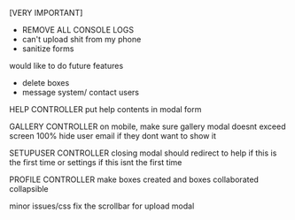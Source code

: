 [VERY IMPORTANT]
- REMOVE ALL CONSOLE LOGS
- can't upload shit from my phone
- sanitize forms

would like to do future features
- delete boxes
- message system/ contact users


HELP CONTROLLER
put help contents in modal form

GALLERY CONTROLLER
on mobile, make sure gallery modal doesnt exceed screen 100%
hide user email if they dont want to show it

SETUPUSER CONTROLLER
closing modal should redirect to help if this is the first time
	or settings if this isnt the first time

PROFILE CONTROLLER
make boxes created and boxes collaborated collapsible

minor issues/css
fix the scrollbar for upload modal
